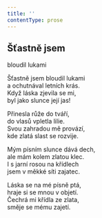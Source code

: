 ```yaml
---
title: ''
contentType: prose
---
```


## Šťastně jsem  
bloudil lukami

Šťastně jsem bloudil lukami  
a ochutnával letních krás.  
Když láska zjevila se mi,  
byl jako slunce její jas!

Přinesla růže do tváří,  
do vlasů vpletla lilie.  
Svou zahradou mě provází,  
kde zlatá slast se rozvije.

Mým písním slunce dává dech,  
ale mám kolem zlatou klec.  
I s jarní rosou na křídlech  
jsem v měkké síti zajatec.

Láska se na mé písně ptá,  
hraje si se mnou v objetí.  
Čechrá mi křídla ze zlata,  
směje se mému zajetí.

